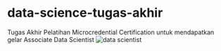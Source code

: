 # data-science-tugas-akhir
 Tugas Akhir Pelatihan Microcredential Certification untuk mendapatkan gelar Associate Data Scientist
 ![data scientist](https://user-images.githubusercontent.com/79519042/143773315-76974071-405a-4886-8893-500d81200662.jpg)
